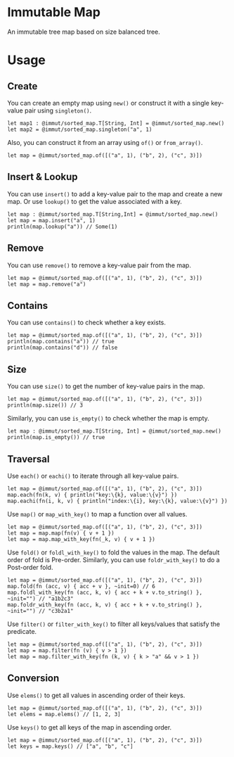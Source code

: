 # Immutable Map

An immutable tree map based on size balanced tree.

# Usage

## Create

You can create an empty map using `new()` or construct it with a single key-value pair using `singleton()`.

```moonbit
let map1 : @immut/sorted_map.T[String, Int] = @immut/sorted_map.new()
let map2 = @immut/sorted_map.singleton("a", 1)
```

Also, you can construct it from an array using `of()` or `from_array()`.

```moonbit
let map = @immut/sorted_map.of([("a", 1), ("b", 2), ("c", 3)])
```

## Insert & Lookup

You can use `insert()` to add a key-value pair to the map and create a new map. Or use `lookup()` to get the value associated with a key.

```moonbit
let map : @immut/sorted_map.T[String,Int] = @immut/sorted_map.new()
let map = map.insert("a", 1)
println(map.lookup("a")) // Some(1)
```

## Remove

You can use `remove()` to remove a key-value pair from the map.

```moonbit
let map = @immut/sorted_map.of([("a", 1), ("b", 2), ("c", 3)])
let map = map.remove("a")
```

## Contains

You can use `contains()` to check whether a key exists.

```moonbit
let map = @immut/sorted_map.of([("a", 1), ("b", 2), ("c", 3)])
println(map.contains("a")) // true
println(map.contains("d")) // false
```

## Size

You can use `size()` to get the number of key-value pairs in the map.

```moonbit
let map = @immut/sorted_map.of([("a", 1), ("b", 2), ("c", 3)])
println(map.size()) // 3
```

Similarly, you can use `is_empty()` to check whether the map is empty.

```moonbit
let map : @immut/sorted_map.T[String, Int] = @immut/sorted_map.new()
println(map.is_empty()) // true
```

## Traversal

Use `each()` or `eachi()` to iterate through all key-value pairs.

```moonbit
let map = @immut/sorted_map.of([("a", 1), ("b", 2), ("c", 3)])
map.each(fn(k, v) { println("key:\{k}, value:\{v}") })
map.eachi(fn(i, k, v) { println("index:\{i}, key:\{k}, value:\{v}") })
```

Use `map()` or `map_with_key()` to map a function over all values.

```moonbit
let map = @immut/sorted_map.of([("a", 1), ("b", 2), ("c", 3)])
let map = map.map(fn(v) { v + 1 })
let map = map.map_with_key(fn(_k, v) { v + 1 })
```

Use `fold()` or `foldl_with_key()` to fold the values in the map. The default order of fold is Pre-order.
Similarly, you can use `foldr_with_key()` to do a Post-order fold.

```moonbit
let map = @immut/sorted_map.of([("a", 1), ("b", 2), ("c", 3)])
map.fold(fn (acc, v) { acc + v }, ~init=0) // 6
map.foldl_with_key(fn (acc, k, v) { acc + k + v.to_string() }, ~init="") // "a1b2c3"
map.foldr_with_key(fn (acc, k, v) { acc + k + v.to_string() }, ~init="") // "c3b2a1"
```

Use `filter()` or `filter_with_key()` to filter all keys/values that satisfy the predicate.

```moonbit
let map = @immut/sorted_map.of([("a", 1), ("b", 2), ("c", 3)])
let map = map.filter(fn (v) { v > 1 })
let map = map.filter_with_key(fn (k, v) { k > "a" && v > 1 })
```

## Conversion

Use `elems()` to get all values in ascending order of their keys.

```moonbit
let map = @immut/sorted_map.of([("a", 1), ("b", 2), ("c", 3)])
let elems = map.elems() // [1, 2, 3]
```

Use `keys()` to get all keys of the map in ascending order.

```moonbit
let map = @immut/sorted_map.of([("a", 1), ("b", 2), ("c", 3)])
let keys = map.keys() // ["a", "b", "c"]
```


